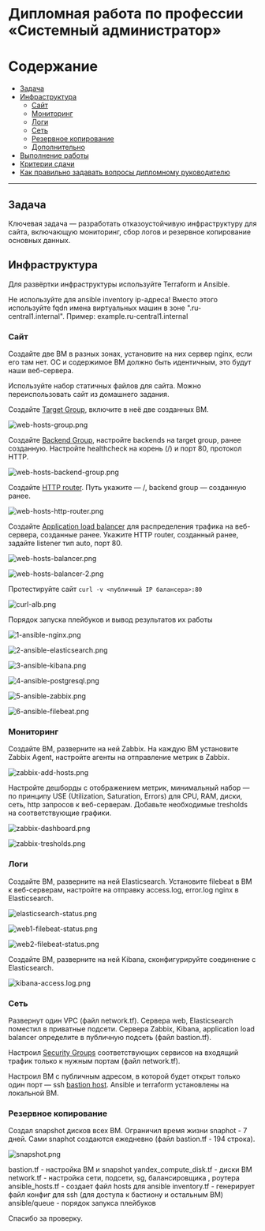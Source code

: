 
#  Дипломная работа по профессии «Системный администратор»

Содержание
==========
* [Задача](#Задача)
* [Инфраструктура](#Инфраструктура)
    * [Сайт](#Сайт)
    * [Мониторинг](#Мониторинг)
    * [Логи](#Логи)
    * [Сеть](#Сеть)
    * [Резервное копирование](#Резервное-копирование)
    * [Дополнительно](#Дополнительно)
* [Выполнение работы](#Выполнение-работы)
* [Критерии сдачи](#Критерии-сдачи)
* [Как правильно задавать вопросы дипломному руководителю](#Как-правильно-задавать-вопросы-дипломному-руководителю) 

---------

## Задача
Ключевая задача — разработать отказоустойчивую инфраструктуру для сайта, включающую мониторинг, сбор логов и резервное копирование основных данных. 

## Инфраструктура
Для развёртки инфраструктуры используйте Terraform и Ansible.  

Не используйте для ansible inventory ip-адреса! Вместо этого используйте fqdn имена виртуальных машин в зоне ".ru-central1.internal". Пример: example.ru-central1.internal  

### Сайт
Создайте две ВМ в разных зонах, установите на них сервер nginx, если его там нет. ОС и содержимое ВМ должно быть идентичным, это будут наши веб-сервера.

Используйте набор статичных файлов для сайта. Можно переиспользовать сайт из домашнего задания.

Создайте [Target Group](https://cloud.yandex.com/docs/application-load-balancer/concepts/target-group), включите в неё две созданных ВМ.

![web-hosts-group.png](img/web-hosts-group.png)

Создайте [Backend Group](https://cloud.yandex.com/docs/application-load-balancer/concepts/backend-group), настройте backends на target group, ранее созданную. Настройте healthcheck на корень (/) и порт 80, протокол HTTP.

![web-hosts-backend-group.png](img/web-hosts-backend-group.png)

Создайте [HTTP router](https://cloud.yandex.com/docs/application-load-balancer/concepts/http-router). Путь укажите — /, backend group — созданную ранее.

![web-hosts-http-router.png](img/web-hosts-http-router.png)

Создайте [Application load balancer](https://cloud.yandex.com/en/docs/application-load-balancer/) для распределения трафика на веб-сервера, созданные ранее. Укажите HTTP router, созданный ранее, задайте listener тип auto, порт 80.

![web-hosts-balancer.png](img/web-hosts-balancer.png)

![web-hosts-balancer-2.png](img/web-hosts-balancer-2.png)

Протестируйте сайт
`curl -v <публичный IP балансера>:80` 

![curl-alb.png](img/curl-alb.png)

Порядок запуска плейбуков и вывод результатов их работы

![1-ansible-nginx.png](img/1-ansible-nginx.png)

![2-ansible-elasticsearch.png](img/2-ansible-elasticsearch.png)

![3-ansible-kibana.png](img/3-ansible-kibana.png)

![4-ansible-postgresql.png](img/4-ansible-postgresql.png)

![5-ansible-zabbix.png](img/5-ansible-zabbix.png)

![6-ansible-filebeat.png](img/6-ansible-filebeat.png)

### Мониторинг
Создайте ВМ, разверните на ней Zabbix. На каждую ВМ установите Zabbix Agent, настройте агенты на отправление метрик в Zabbix. 

![zabbix-add-hosts.png](img/zabbix-add-hosts.png)

Настройте дешборды с отображением метрик, минимальный набор — по принципу USE (Utilization, Saturation, Errors) для CPU, RAM, диски, сеть, http запросов к веб-серверам. Добавьте необходимые tresholds на соответствующие графики.

![zabbix-dashboard.png](img/zabbix-dashboard.png)

![zabbix-tresholds.png](img/zabbix-tresholds.png)

### Логи
Cоздайте ВМ, разверните на ней Elasticsearch. Установите filebeat в ВМ к веб-серверам, настройте на отправку access.log, error.log nginx в Elasticsearch.

![elasticsearch-status.png](img/elasticsearch-status.png)

![web1-filebeat-status.png](img/web1-filebeat-status.png)

![web2-filebeat-status.png](img/web2-filebeat-status.png)

Создайте ВМ, разверните на ней Kibana, сконфигурируйте соединение с Elasticsearch.

![kibana-access.log.png](img/kibana-access.log.png)

### Сеть
Развернут один VPC (файл network.tf). Сервера web, Elasticsearch поместил в приватные подсети. Сервера Zabbix, Kibana, application load balancer определите в публичную подсеть (файл bastion.tf).

Настроил [Security Groups](https://cloud.yandex.com/docs/vpc/concepts/security-groups) соответствующих сервисов на входящий трафик только к нужным портам (файл network.tf).

Настроил ВМ с публичным адресом, в которой будет открыт только один порт — ssh [bastion host]( https://cloud.yandex.ru/docs/tutorials/routing/bastion). Ansible  и terraform установлены на локальной ВМ.

### Резервное копирование
Создал snapshot дисков всех ВМ. Ограничил время жизни snaphot - 7 дней. Сами snaphot создаются ежедневно (файл bastion.tf - 194 строка).

![snapshot.png](img/snapshot.png)

bastion.tf - настройка ВМ и snapshot
yandex_compute_disk.tf - диски ВМ
network.tf - настройка сети, подсети, sg, балансировщика , роутера
ansible_hosts.tf - создает файл hosts для ansible
inventory.tf - генерирует файл конфиг для ssh (для доступа к бастиону и остальным ВМ)
ansible/queue - порядок запукса плейбуков

Спасибо за проверку.
